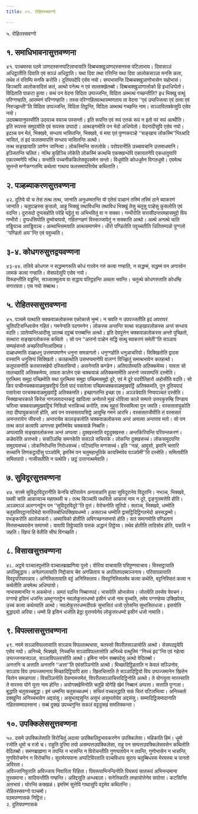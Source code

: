```yaml
---
title: ०५. रोहितस्सवग्गो

---
```

५. रोहितस्सवग्गो  


## १. समाधिभावनासुत्तवण्णना

४१. पञ्चमस्स पठमे ञाणदस्सनप्पटिलाभायाति दिब्बचक्खुञाणदस्सनस्स पटिलाभाय। दिवासञ्ञं अधिट्ठातीति दिवाति एवं सञ्ञं अधिट्ठाति। यथा दिवा तथा रत्तिन्ति यथा दिवा आलोकसञ्ञा मनसि कता, तथेव तं रत्तिम्पि मनसि करोति। दुतियपदेपि एसेव नयो। सप्पभासन्ति दिब्बचक्खुञाणोभासेन सहोभासं। किञ्चापि आलोकसदिसं कतं, अत्थो पनेत्थ न एवं सल्लक्खेतब्बो। दिब्बचक्खुञाणालोको हि इधाधिप्पेतो।  
विदिताति पाकटा हुत्वा। कथं पन वेदना विदिता उप्पज्जन्ति, विदिता अब्भत्थं गच्छन्तीति? इध भिक्खु वत्थुं परिग्गण्हाति, आरम्मणं परिग्गण्हाति। तस्स परिग्गहितवत्थारम्मणताय ता वेदना ‘‘एवं उप्पज्जित्वा एवं ठत्वा एवं निरुज्झन्ती’’ति विदिता उप्पज्जन्ति, विदिता तिट्ठन्ति, विदिता अब्भत्थं गच्छन्ति नाम। सञ्ञावितक्केसुपि एसेव नयो।  
उदयब्बयानुपस्सीति उदयञ्च वयञ्च पस्सन्तो। इति रूपन्ति एवं रूपं एत्तकं रूपं न इतो परं रूपं अत्थीति। इति रूपस्स समुदयोति एवं रूपस्स उप्पादो। अत्थङ्गमोति पन भेदो अधिप्पेतो। वेदनादीसुपि एसेव नयो। इदञ्च पन मेतं, भिक्खवे, सन्धाय भासितन्ति, भिक्खवे, यं मया एतं पुण्णकपञ्हे ‘‘सङ्खाय लोकस्मि’’न्तिआदि भासितं, तं इदं फलसमापत्तिं सन्धाय भासितन्ति अत्थो।  
तत्थ सङ्खायाति ञाणेन जानित्वा। लोकस्मिन्ति सत्तलोके। परोपरानीति उच्चावचानि उत्तमाधमानि। इञ्जितन्ति चलितं। नत्थि कुहिञ्चि लोकेति लोकस्मिं कत्थचि एकक्खन्धेपि एकायतनेपि एकधातुयापि एकारम्मणेपि नत्थि। सन्तोति पच्चनीककिलेसवूपसमेन सन्तो। विधूमोति कोधधूमेन विगतधूमो। एवमेत्थ सुत्तन्ते मग्गेकग्गतम्पि कथेत्वा गाथाय फलसमापत्तियेव कथिताति।  


## २. पञ्हब्याकरणसुत्तवण्णना

४२. दुतिये यो च तेसं तत्थ तत्थ, जानाति अनुधम्मतन्ति यो एतेसं पञ्हानं तस्मिं तस्मिं ठाने ब्याकरणं जानाति। चतुपञ्हस्स कुसलो, आहु भिक्खुं तथाविधन्ति तथाविधं भिक्खुं तेसु चतूसु पञ्हेसु कुसलोति एवं वदन्ति। दुरासदो दुप्पसहोति परेहि घट्टेतुं वा अभिभवितुं वा न सक्का। गम्भीरोति सत्तसीदन्तरमहासमुद्दो विय गम्भीरो। दुप्पधंसियोति दुम्मोचापयो, गहितग्गहणं विस्सज्जापेतुं न सक्काति अत्थो। अत्थे अनत्थे चाति वड्ढियञ्च अवड्ढियञ्च। अत्थाभिसमयाति अत्थसमागमेन। धीरो पण्डितोति पवुच्चतीति धितिसम्पन्नो पुग्गलो ‘‘पण्डितो अय’’न्ति एवं पवुच्चति।  


## ३-४. कोधगरुसुत्तद्वयवण्णना

४३-४४. ततिये कोधगरु न सद्धम्मगरूति कोधं गारवेन गरुं कत्वा गण्हाति, न सद्धम्मं, सद्धम्मं पन अगारवेन लामकं कत्वा गण्हाति। सेसपदेसुपि एसेव नयो।  
विरूहन्तीति वड्ढन्ति, सञ्जातमूलाय वा सद्धाय पतिट्ठहन्ति अचला भवन्ति। चतुत्थे कोधगरुताति कोधम्हि सगारवता। एस नयो सब्बत्थ।  


## ५. रोहितस्ससुत्तवण्णना

४५. पञ्चमे यत्थाति चक्कवाळलोकस्स एकोकासे भुम्मं। न चवति न उपपज्जतीति इदं अपरापरं चुतिपटिसन्धिवसेन गहितं। गमनेनाति पदगमनेन। लोकस्स अन्तन्ति सत्था सङ्खारलोकस्स अन्तं सन्धाय वदति। ञातेय्यन्तिआदीसु ञातब्बं दट्ठब्बं पत्तब्बन्ति अत्थो। इति देवपुत्तेन चक्कवाळलोकस्स अन्तो पुच्छितो, सत्थारा सङ्खारलोकस्स कथितो । सो पन ‘‘अत्तनो पञ्हेन सद्धिं सत्थु ब्याकरणं समेती’’ति सञ्ञाय सम्पहंसन्तो अच्छरियन्तिआदिमाह।  
दळ्हधम्माति दळ्हधनु उत्तमप्पमाणेन धनुना समन्नागतो। धनुग्गहोति धनुआचरियो। सिक्खितोति द्वादस वस्सानि धनुसिप्पं सिक्खितो। कतहत्थोति उसभप्पमाणेपि वालग्गं विज्झितुं समत्थभावेन कतहत्थो। कतूपासनोति कतसरक्खेपो दस्सितसिप्पो। असनेनाति कण्डेन। अतिपातेय्याति अतिक्कमेय्य। यावता सो तालच्छादिं अतिक्कमेय्य, तावता कालेन एकं चक्कवाळं अतिक्कमामीति अत्तनो जवसम्पत्तिं दस्सेति।  
पुरत्थिमा समुद्दा पच्छिमोति यथा पुरत्थिमा समुद्दा पच्छिमसमुद्दो दूरे, एवं मे दूरे पदवीतिहारो अहोसीति वदति। सो किर पाचीनचक्कवाळमुखवट्टियं ठितो पादं पसारेत्वा पच्छिमचक्कवाळमुखवट्टिं अतिक्कमति, पुन दुतियपादं पसारेत्वा परचक्कवाळमुखवट्टिं अतिक्कमति। इच्छागतन्ति इच्छा एव। अञ्ञत्रेवाति निप्पपञ्चतं दस्सेति। भिक्खाचारकाले किरेस नागलतादन्तकट्ठं खादित्वा अनोतत्ते मुखं धोवित्वा काले सम्पत्ते उत्तरकुरुम्हि पिण्डाय चरित्वा चक्कवाळमुखवट्टियं निसिन्नो भत्तकिच्चं करोति, तत्थ मुहुत्तं विस्समित्वा पुन जवति। वस्ससतायुकोति तदा दीघायुककालो होति, अयं पन वस्ससतावसिट्ठे आयुम्हि गमनं आरभि। वस्ससतजीवीति तं वस्ससतं अनन्तरायेन जीवन्तो। अन्तरायेव कालङ्कतोति चक्कवाळलोकस्स अन्तं अप्पत्वा अन्तराव मतो। सो पन तत्थ कालं कत्वापि आगन्त्वा इमस्मिंयेव चक्कवाळे निब्बत्ति।  
अप्पत्वाति सङ्खारलोकस्स अन्तं अप्पत्वा। दुक्खस्साति वट्टदुक्खस्स। अन्तकिरियन्ति परियन्तकरणं। कळेवरेति अत्तभावे। ससञ्ञिम्हि समनकेति ससञ्ञे सचित्तके। लोकन्ति दुक्खसच्चं। लोकसमुदयन्ति समुदयसच्चं। लोकनिरोधन्ति निरोधसच्चं। पटिपदन्ति मग्गसच्चं। इति ‘‘नाहं, आवुसो, इमानि चत्तारि सच्चानि तिणकट्ठादीसु पञ्ञपेमि, इमस्मिं पन चतुमहाभूतिके कायस्मिंयेव पञ्ञपेमी’’ति दस्सेति। समितावीति समितपापो। नासीसतीति न पत्थेति। छट्ठं उत्तानत्थमेवाति।  


## ७. सुविदूरसुत्तवण्णना

४७. सत्तमे सुविदूरविदूरानीति केनचि परियायेन अनासन्नानि हुत्वा सुविदूरानेव विदूरानि। नभञ्च, भिक्खवे, पथवी चाति आकासञ्च महापथवी च। तत्थ किञ्चापि पथवितो आकासं नाम न दूरे, द्वङ्गुलमत्तेपि होति। अञ्ञमञ्ञं अलग्गनट्ठेन पन ‘‘सुविदूरविदूरे’’ति वुत्तं। वेरोचनोति सूरियो। सतञ्च, भिक्खवे, धम्मोति चतुसतिपट्ठानादिभेदो सत्ततिंसबोधिपक्खियधम्मो। असतञ्च धम्मोति द्वासट्ठिदिट्ठिगतभेदो अस्सद्धम्मो।  
पभङ्करोति आलोककरो। अब्यायिको होतीति अविगच्छनसभावो होति। सतं समागमोति पण्डितानं मित्तसन्थववसेन समागमो। यावापि तिट्ठेय्याति यत्तकं अद्धानं तिट्ठेय्य। तथेव होतीति तादिसोव होति, पकतिं न जहति। खिप्पं हि वेतीति सीघं विगच्छति।  


## ८. विसाखसुत्तवण्णना

४८. अट्ठमे पञ्चालपुत्तोति पञ्चालब्राह्मणिया पुत्तो। पोरिया वाचायाति परिपुण्णवाचाय। विस्सट्ठायाति अपलिबुद्धाय। अनेलगलायाति निद्दोसाय चेव अगळिताय च अपतितपदब्यञ्जनाय। परियापन्नायाति विवट्टपरियापन्नाय। अनिस्सितायाति वट्टं अनिस्सिताय। विवट्टनिस्सितमेव कत्वा कथेति, वट्टनिस्सितं कत्वा न कथेतीति अयमेत्थ अधिप्पायो।  
नाभासमानन्ति न अकथेन्तं। अमतं पदन्ति निब्बानपदं। भासयेति ओभासेय्य। जोतयेति तस्सेव वेवचनं। पग्गण्हे इसिनं धजन्ति अब्भुग्गतट्ठेन नवलोकुत्तरधम्मो इसीनं धजो नाम वुच्चति, तमेव पग्गण्हेय्य उक्खिपेय्य, उच्चं कत्वा कथेय्याति अत्थो। नवलोकुत्तरधम्मदीपकं सुभासितं धजो एतेसन्ति सुभासितधजा। इसयोति बुद्धादयो अरिया। धम्मो हि इसिनं धजोति हेट्ठा वुत्तनयेनेव लोकुत्तरधम्मो इसीनं धजो नामाति।  


## ९. विपल्लाससुत्तवण्णना

४९. नवमे सञ्ञाविपल्लासाति सञ्ञाय विपल्लत्थभावा, चतस्सो विपरीतसञ्ञायोति अत्थो। सेसपदद्वयेपि एसेव नयो। अनिच्चे, भिक्खवे, निच्चन्ति सञ्ञाविपल्लासोति अनिच्चे वत्थुस्मिं ‘‘निच्चं इद’’न्ति एवं गहेत्वा उप्पज्जनकसञ्ञा, सञ्ञाविपल्लासोति अत्थो। इमिना नयेन सब्बपदेसु अत्थो वेदितब्बो।  
अनत्तनि च अत्ताति अनत्तनि ‘‘अत्ता’’ति एवंसञ्ञिनोति अत्थो। मिच्छादिट्ठिहताति न केवलं सञ्ञिनोव, सञ्ञाय विय उप्पज्जमानाय मिच्छादिट्ठियापि हता। खित्तचित्ताति ते सञ्ञादिट्ठियो विय उप्पज्जमानेन खित्तेन चित्तेन समन्नागता। विसञ्ञिनोति देसनामत्तमेतं, विपरीतसञ्ञाचित्तदिट्ठिनोति अत्थो। ते योगयुत्ता मारस्साति ते मारस्स योगे युत्ता नाम होन्ति। अयोगक्खेमिनोति चतूहि योगेहि खेमं निब्बानं अप्पत्ता। सत्ताति पुग्गला। बुद्धाति चतुसच्चबुद्धा। इमं धम्मन्ति चतुसच्चधम्मं। सचित्तं पच्चलद्धाति सकं चित्तं पटिलभित्वा। अनिच्चतो दक्खुन्ति अनिच्चभावेन अद्दसंसु। असुभतद्दसुन्ति असुभं असुभतोयेव अद्दसंसु। सम्मादिट्ठिसमादानाति गहितसम्मादस्सना। सब्बं दुक्खं उपच्चगुन्ति सकलं वट्टदुक्खं समतिक्कन्ता।  


## १०. उपक्किलेससुत्तवण्णना

५०. दसमे उपक्किलेसाति विरोचितुं अदत्वा उपक्किलिट्ठभावकरणेन उपक्किलेसा। महिकाति हिमं। धूमो रजोति धूमो च रजो च। राहूति पुरिमा तयो असम्पत्तउपक्किलेसा, राहु पन सम्पत्तउपक्किलेसवसेन कथितोति वेदितब्बो। समणब्राह्मणा न तपन्ति न भासन्ति न विरोचन्तीति गुणप्पतापेन न तपन्ति, गुणोभासेन न भासन्ति, गुणविरोचनेन न विरोचन्ति। सुरामेरयपाना अप्पटिविरताति पञ्चविधाय सुराय चतुब्बिधस्स मेरयस्स च पानतो अविरता।  
अविज्जानिवुताति अविज्जाय निवारिता पिहिता। पियरूपाभिनन्दिनोति पियरूपं सातरूपं अभिनन्दमाना तुस्समाना। सादियन्तीति गण्हन्ति। अविद्दसूति अन्धबाला। सनेत्तिकाति तण्हायोत्तेनेव सयोत्ता। कटसिन्ति अत्तभावं। घोरन्ति कक्खळं। इमस्मिं सुत्तेपि गाथासुपि वट्टमेव कथितन्ति।  
रोहितस्सवग्गो पञ्चमो।  
पठमपण्णासकं निट्ठितं।  
२. दुतियपण्णासकं  